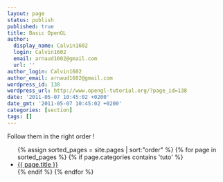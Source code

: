 ```yaml
---
layout: page
status: publish
published: true
title: Basic OpenGL
author:
  display_name: Calvin1602
  login: Calvin1602
  email: arnaud1602@gmail.com
  url: ''
author_login: Calvin1602
author_email: arnaud1602@gmail.com
wordpress_id: 138
wordpress_url: http://www.opengl-tutorial.org/?page_id=138
date: '2011-05-07 10:45:02 +0200'
date_gmt: '2011-05-07 10:45:02 +0200'
categories: [section]
tags: []
---
```

<p>Follow them in the right order !</p>
<ul class="tuto">
{% assign sorted_pages = site.pages | sort:"order" %}
{% for page in sorted_pages %}
  {% if page.categories contains 'tuto' %}
    <li>
      <a class="page-link" href="{{ page.url | prepend: site.baseurl }}">{{ page.title }}</a>
    </li>
  {% endif %}
{% endfor %}
</ul>

